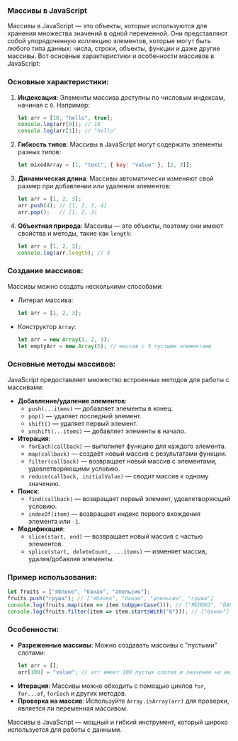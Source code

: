 ### Массивы в JavaScript

Массивы в JavaScript — это объекты, которые используются для хранения множества значений в одной переменной. Они представляют собой упорядоченную коллекцию элементов, которые могут быть любого типа данных: числа, строки, объекты, функции и даже другие массивы. Вот основные характеристики и особенности массивов в JavaScript:

### Основные характеристики:
1. **Индексация**: Элементы массива доступны по числовым индексам, начиная с `0`. Например:
   ```javascript
   let arr = [10, "hello", true];
   console.log(arr[0]); // 10
   console.log(arr[1]); // "hello"
   ```

2. **Гибкость типов**: Массивы в JavaScript могут содержать элементы разных типов:
   ```javascript
   let mixedArray = [1, "text", { key: "value" }, [2, 3]];
   ```

3. **Динамическая длина**: Массивы автоматически изменяют свой размер при добавлении или удалении элементов:
   ```javascript
   let arr = [1, 2, 3];
   arr.push(4); // [1, 2, 3, 4]
   arr.pop();   // [1, 2, 3]
   ```

4. **Объектная природа**: Массивы — это объекты, поэтому они имеют свойства и методы, такие как `length`:
   ```javascript
   let arr = [1, 2, 3];
   console.log(arr.length); // 3
   ```

### Создание массивов:
Массивы можно создать несколькими способами:
- Литерал массива:
  ```javascript
  let arr = [1, 2, 3];
  ```
- Конструктор `Array`:
  ```javascript
  let arr = new Array(1, 2, 3);
  let emptyArr = new Array(5); // массив с 5 пустыми элементами
  ```

### Основные методы массивов:
JavaScript предоставляет множество встроенных методов для работы с массивами:
- **Добавление/удаление элементов**:
  - `push(...items)` — добавляет элементы в конец.
  - `pop()` — удаляет последний элемент.
  - `shift()` — удаляет первый элемент.
  - `unshift(...items)` — добавляет элементы в начало.
- **Итерация**:
  - `forEach(callback)` — выполняет функцию для каждого элемента.
  - `map(callback)` — создаёт новый массив с результатами функции.
  - `filter(callback)` — возвращает новый массив с элементами, удовлетворяющими условию.
  - `reduce(callback, initialValue)` — сводит массив к одному значению.
- **Поиск**:
  - `find(callback)` — возвращает первый элемент, удовлетворяющий условию.
  - `indexOf(item)` — возвращает индекс первого вхождения элемента или `-1`.
- **Модификация**:
  - `slice(start, end)` — возвращает новый массив с частью элементов.
  - `splice(start, deleteCount, ...items)` — изменяет массив, удаляя/добавляя элементы.

### Пример использования:
```javascript
let fruits = ["яблоко", "банан", "апельсин"];
fruits.push("груша"); // ["яблоко", "банан", "апельсин", "груша"]
console.log(fruits.map(item => item.toUpperCase())); // ["ЯБЛОКО", "БАНАН", "АПЕЛЬСИН", "ГРУША"]
console.log(fruits.filter(item => item.startsWith("б"))); // ["банан"]
```

### Особенности:
- **Разреженные массивы**: Можно создавать массивы с "пустыми" слотами:
  ```javascript
  let arr = [];
  arr[100] = "value"; // arr имеет 100 пустых слотов и значение на индексе 100
  ```
- **Итерация**: Массивы можно обходить с помощью циклов `for`, `for...of`, `forEach` и других методов.
- **Проверка на массив**: Используйте `Array.isArray(arr)` для проверки, является ли переменная массивом.

Массивы в JavaScript — мощный и гибкий инструмент, который широко используется для работы с данными.
